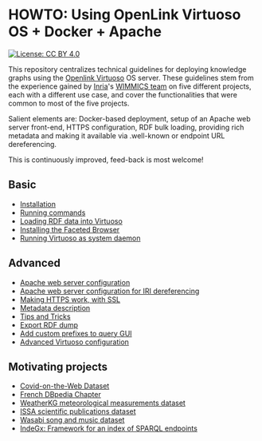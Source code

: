 # HOWTO: Using OpenLink Virtuoso OS + Docker + Apache

[![License: CC BY 4.0](https://img.shields.io/badge/License-CC_BY_4.0-lightgrey.svg)](https://creativecommons.org/licenses/by/4.0/)

This repository centralizes technical guidelines for deploying knowledge graphs using the [Openlink Virtuoso](https://virtuoso.openlinksw.com/) OS server.
These guidelines stem from the experience gained by [Inria](https://www.inria.fr/)'s [WIMMICS team](https://www.inria.fr/fr/wimmics) on five different projects, each with a different use case, and cover the functionalities that were common to most of the five projects.

Salient elements are: Docker-based deployment, setup of an Apache web server front-end, HTTPS configuration, RDF bulk loading, providing rich metadata and making it available via .well-known or endpoint URL dereferencing. 

This is continuously improved, feed-back is most welcome!


## Basic

- [Installation](Basic/Installation.md#virtuoso-on-docker-installation)
- [Running commands](Basic/Run_commands.md)
- [Loading RDF data into Virtuoso](Basic/Loading_data.md#loading-data-on-the-server)
- [Installing the Faceted Browser](Basic/Facets.md#installing-the-faceted-browsing-service)
- [Running Virtuoso as system daemon](Basic/Create_system_service.md#virtuoso-as-a-system-service-on-linux)

## Advanced

- [Apache web server configuration](Advanced/Apache_configuration.md#web-server-configuration)
- [Apache web server configuration for IRI dereferencing](Advanced/Dereferencement.md)
- [Making HTTPS work, with SSL](Advanced/SSL.md)
- [Metadata description](Advanced/Metadata_description.md#metadata-description)
- [Tips and Tricks](Advanced/TipsTricks.md)
- [Export RDF dump](Advanced/Dump%20export.md)
- [Add custom prefixes to query GUI](Advanced/AddCustomNsPrefix.md)
- [Advanced Virtuoso configuration](Advanced/Advanced_Virtuoso_config.md)

## Motivating projects

- [Covid-on-the-Web Dataset](https://github.com/Wimmics/CovidOnTheWeb/)
- [French DBpedia Chapter](https://github.com/Wimmics/dbpedia-virtuoso-sparql-endpoint-quickstart)
- [WeatherKG meteorological measurements dataset](https://github.com/Wimmics/weather-kg/tree/main/meteo)
- [ISSA scientific publications dataset](https://github.com/issa-project)
- [Wasabi song and music dataset](https://github.com/micbuffa/WasabiDataset)
- [IndeGx: Framework for an index of SPARQL endpoints](https://github.com/Wimmics/dekalog)
